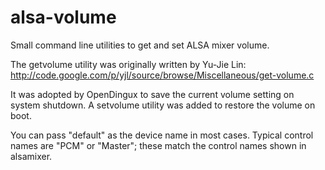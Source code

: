 alsa-volume
===========

Small command line utilities to get and set ALSA mixer volume.

The getvolume utility was originally written by Yu-Jie Lin:
  http://code.google.com/p/yjl/source/browse/Miscellaneous/get-volume.c

It was adopted by OpenDingux to save the current volume setting on system shutdown. A setvolume utility was added to restore the volume on boot.

You can pass "default" as the device name in most cases. Typical control names are "PCM" or "Master"; these match the control names shown in alsamixer.

